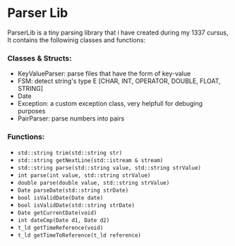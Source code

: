 # Parser Lib #
ParserLib is a tiny parsing library that i have created during my 1337 cursus,
It contains the followinig classes and functions:

### Classes & Structs: ### 
- KeyValueParser: parse files that have the form of key-value
- FSM: detect string's type E [CHAR, INT, OPERATOR, DOUBLE, FLOAT, STRING]
- Date
- Exception: a custom exception class, very helpfull for debuging purposes
- PairParser: parse numbers into pairs

### Functions: ###
- `std::string trim(std::string str)`
- `std::string getNextLine(std::istream & stream)`
- `std::string parse(std::string value, std::string strValue)`
- `int parse(int value, std::string strValue)` 
- `double parse(double value, std::string strValue)`
- `Date parseDate(std::string strDate)`
- `bool isValidDate(Date date)`
- `bool isValidDate(std::string strDate)`
- `Date getCurrentDate(void)`
- `int dateCmp(Date d1, Date d2)`
- `t_ld getTimeReference(void)`
- `t_ld getTimeToReference(t_ld reference)`
